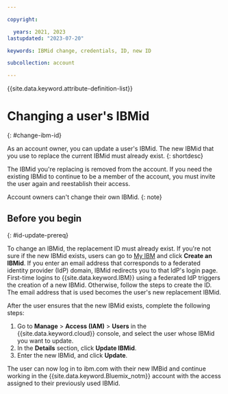 ```yaml
---

copyright:

  years: 2021, 2023
lastupdated: "2023-07-20"

keywords: IBMid change, credentials, ID, new ID

subcollection: account

---
```


{{site.data.keyword.attribute-definition-list}}


# Changing a user's IBMid
{: #change-ibm-id}


As an account owner, you can update a user's IBMid. The new IBMid that you use to replace the current IBMid must already exist.
{: shortdesc}

The IBMid you're replacing is removed from the account. If you need the existing IBMid to continue to be a member of the account, you must invite the user again and reestablish their access.

Account owners can't change their own IBMid.
{: note}

## Before you begin
{: #id-update-prereq}

To change an IBMid, the replacement ID must already exist. If you're not sure if the new IBMid exists, users can go to [My IBM](https://myibm.ibm.com) and click **Create an IBMid**. If you enter an email address that corresponds to a federated identity provider (IdP) domain, IBMid redirects you to that IdP's login page. First-time logins to {{site.data.keyword.IBM}} using a federated IdP triggers the creation of a new IBMid. Otherwise, follow the steps to create the ID. The email address that is used becomes the user's new replacement IBMid.

After the user ensures that the new IBMid exists, complete the following steps:

1. Go to **Manage** > **Access (IAM)** > **Users** in the {{site.data.keyword.cloud}} console, and select the user whose IBMid you want to update.
2. In the **Details** section, click **Update IBMid**.
3. Enter the new IBMid, and click **Update**. 

The user can now log in to ibm.com with their new IMBid and continue working in the {{site.data.keyword.Bluemix_notm}} account with the access assigned to their previously used IBMid.

